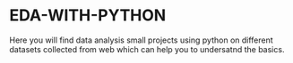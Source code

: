 # EDA-WITH-PYTHON
Here you will find data analysis small projects using python on different datasets collected from web which can help you to undersatnd the basics.

